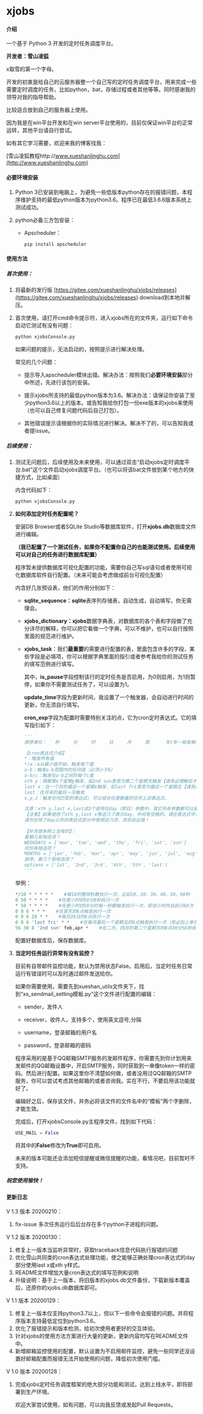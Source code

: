 # xjobs



#### 介绍
一个基于 Python 3 开发的定时任务调度平台。

**开发者：雪山凌狐**

x取雪的第一个字母。

开发的初衷是给自己的云服务器整一个自己写的定时任务调度平台，用来完成一些需要定时调度的任务，比如python，bat，存储过程或者其他等等。同时感谢我的领导对我的指导帮助。

比较适合放到自己的服务器上使用。

因为我是在win平台开发和在win server平台使用的，目前仅保证win平台的正常运转，其他平台请自行尝试。



如有其它学习需要，欢迎来我的博客找我：

[雪山凌狐教程http://www.xueshanlinghu.com](http://www.xueshanlinghu.com)



#### 必要环境安装

1. Python 3已安装到电脑上，为避免一些低版本python存在的报错问题，本程序维护支持的最低python版本为python3.6。程序已在最低3.6.6版本系统上测试成功。

2. python必备三方包安装：

   - Apscheduler：

     ```python
     pip install apscheduler
     ```



#### 使用方法

##### 首次使用：

1. 将最新的发行版 [https://gitee.com/xueshanlinghu/xjobs/releases](https://gitee.com/xueshanlinghu/xjobs/releases) download到本地并解压。

2. 首次使用，请打开cmd命令提示符，进入xjobs所在的文件夹，运行如下命令启动它测试有没有问题：

   ```python
   python xjobsConsole.py
   ```

   如果问题的提示，无法启动的，按照提示进行解决处理。

   常见的几个问题：

   - 提示导入apscheduler模块出错。解决办法：按照我们**必要环境安装**部分中所述，先进行该包的安装。

   - 提示xjobs所支持的最低python版本为3.6。解决办法：请保证你安装了至少python3.6以上的版本。或告知我给你打包一份exe版本的xjobs来使用（也可以自己修复问题代码后自己打包）。

   - 其他错误提示请根据你的实际情况进行解决。解决不了的，可以告知我或者提issue。

##### 后续使用：

1. 测试无问题后，后续使用及未来使用，可以通过双击“启动xjobs定时调度平台.bat”这个文件启动xjobs调度平台。（也可以将该bat文件放到某个地方的快捷方式，比如桌面）

   内含代码如下：

   ```bat
   python xjobsConsole.py
   ```

2. **如何添加定时任务配置呢？**

   安装DB Browser或者SQLite Studio等数据库软件，打开**xjobs.db**数据库文件进行编辑。

   **（我已配置了一个测试任务，如果你不配置你自己的也能测试使用。后续使用可以对自己的任务进行数据库配置）**

   程序暂未提供数据库可视化配置的功能，需要你自己写sql语句或者使用可视化数据库软件自行配置。（未来可能会考虑做成前台可视化配置）

   内含好几张预设表，他们的作用分别如下：

   - **sqlite_sequence：sqlite**表序列存储表，自动生成，自动填写，你无需理会。

   - **xjobs_dictionary：xjobs**数据字典表，对数据库的各个表和字段做了充分详尽的解释，你可以把它看做一个字典，可以不维护，也可以自行按照里面的规范进行维护。

   - **xjobs_task**：我们**最重要**的需要进行配置的表，里面包含许多的字段，某些字段是必填项，你可以根据字典里面的指引或者参考我给你的测试任务的填写范例进行填写。

     其中，**is_pause**字段控制该行的定时任务是否启用，为0则启用，为1则暂停，如果你不需要测试任务了，可以设置为1。

     **update_time**字段为更新时间，我设置了一个触发器，会自动进行时间的更新，你无须自行填写。

     **cron_exp**字段为配置时需要特别关注的点，它为cron定时表达式。它的填写指引如下：

     ```python
     '''
     顺序单位：   秒     分     时     日     月     周      年(年一般省略不写)
     
     【cron表达式介绍】
     *：触发所有值
     */a：a从最小值开始，触发每个值
     a-b：触发a-b范围内的任何值（必须小于b）
     a-b/c：触发在a-b之间的每个c值
     xth y：顺数第x个星期y触发，如2nd sun意思为第二个星期天触发【请务必理解后才使用】
     last x：在一个月的最后一个星期x触发，如last fri意思为最后一个星期五【请务必理解后才使用】
     last：在月末的最后一天触发
     x,y,z：触发任何匹配的表达式; 可以组合任意数量的任何上述表达式。
     
     注意：xth y,last x,last这3个是用在day（即日）参数中，其它所有参数都可以使用。
     【注意】如果使用了xth y,last x等这几个表示day，中间有空格的，请在表达式中，使用单引号或双引号引起来，否则不生效！！
     请勿在除了day以外的表达式部分中使用这几项，否则会出错！
         
     【补充很多网上没有的】：
     星期几有啥选项？
     WEEKDAYS = ['mon', 'tue', 'wed', 'thu', 'fri', 'sat', 'sun']
     月份有啥选项？
     MONTHS = ['jan', 'feb', 'mar', 'apr', 'may', 'jun', 'jul', 'aug', 'sep', 'oct', 'nov', 'dec']
     排序，第几个有啥选项？
     options = ['1st', '2nd', '3rd', '4th', '5th', 'last']
     '''
     ```

   举例：

   ```python
   */10 * * * * *    #每10的整除秒数执行一次，比如10、20、30、40、50、60秒
   0 50 * * * *    #任意小时的50分0秒执行一次
   * 50 * * * *    #任意小时的50分的每一秒都触发执行一次，即该小时共会执行60次（务必区别于上面那种写法）
   0 0 6 * * *    #任意天的6点触发执行一次
   0 0 6 28 * *    #每月28日的6点执行一次
   0 0 6 'last fri' * *    #在每月最后一个星期五的6点触发执行一次（务必加上单引号或双引号引起来，day部分）
   56 30 8 '2nd sun' feb,apr *    #在二月、四月的第二个星期天的8点30分56秒执行一次（记得加引号哦）
   ```

   配置好数据库后，保存数据库。

3. **当定时任务运行异常有没有监控？**

   目前有自带邮件监控功能，默认为禁用状态False。启用后，当定时任务日常运行有错误时可以及时通过邮件发送给你。

   如果你需要使用，需要先到xueshan_utils文件夹下，找到“xs_sendmail_setting模板.py”这个文件进行配置的编辑：

   - sender，发件人

   - receiver，收件人，支持多个，使用英文逗号,分隔

   - username，登录邮箱的用户名

   - password，登录邮箱的密码

   程序采用的是基于QQ邮箱SMTP服务的发邮件程序，你需要先到你计划用来发邮件的QQ邮箱设置中，开启SMTP服务，同时获取到一串像token一样的密码。然后进行配置。如果这里你不清楚如何做，或者没用过QQ邮箱的SMTP服务，你可以尝试考虑其他邮箱的或者咨询我。实在不行，不要启用该功能就好了。

   编辑好之后，保存该文件，并务必将该文件的文件名中的“模板”两个字删除，才能生效。

   完成后，打开xjobsConsole.py主程序文件，找到如下代码：

   ```python
   USE_MAIL = False
   ```

   将其中的**False**修改为**True**即可启用。

   未来的版本可能还会添加短信提醒或微信提醒的功能，看情况吧，目前暂时不支持。

   

##### 祝您使用愉快！



#### 更新日志

V 1.3 版本 20200210：

1. fix-issue 多次任务运行后后台存在多个python子进程的问题。



V 1.2 版本 20200130：

1. 修复上一版本当监听异常时，获取traceback信息代码执行报错的问题
2. 优化雪山共同类的cron表达式处理功能，使之能够正确处理cron表达式的day部分使用last x或xth y样式。
3. README文件增加大量cron表达式的填写范例和说明
4. 升级说明：基于上一版本，将旧版本的xjobs.db文件备份，下载新版本覆盖后，还原你的xjobs.db数据库即可。



V 1.1 版本 20200129：

1. 修复上一版本仅支持python3.7以上，但以下一些命令会报错的问题。并将程序版本支持最低定位到python3.6。
2. 优化了报错提示和版本检测，给初次使用者更好的交互体验。
3. 针对xjobs的使用方法方案进行大量的更新，更新内容均写在README文件中。
4. 新增邮箱监控使用的配置，默认设置为不启用邮件监控，避免一些同学还没设置好邮箱配置而报错无法开始使用的问题，降低初次使用门槛。



V 1.0 版本 20200128：

1. 完成xjobs定时任务调度框架的绝大部分功能和测试，达到上线水平，即将部署到生产环境。

   欢迎大家尝试使用，如有问题，可以向我反馈或发起Pull Requests。



